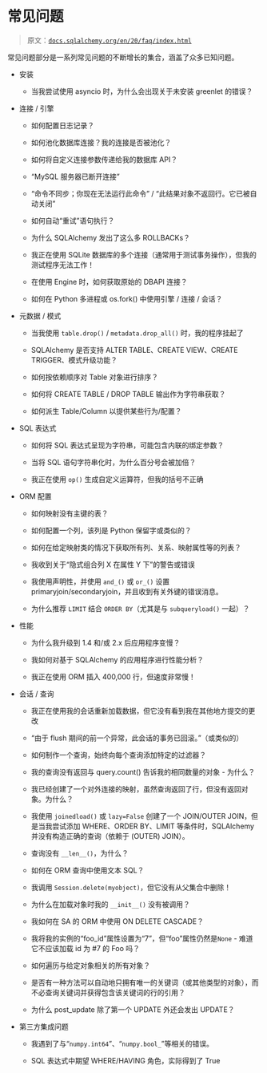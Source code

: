 # 常见问题

> 原文：[`docs.sqlalchemy.org/en/20/faq/index.html`](https://docs.sqlalchemy.org/en/20/faq/index.html)

常见问题部分是一系列常见问题的不断增长的集合，涵盖了众多已知问题。

+   安装

    +   当我尝试使用 asyncio 时，为什么会出现关于未安装 greenlet 的错误？

+   连接 / 引擎

    +   如何配置日志记录？

    +   如何池化数据库连接？我的连接是否被池化？

    +   如何将自定义连接参数传递给我的数据库 API？

    +   “MySQL 服务器已断开连接”

    +   “命令不同步；你现在无法运行此命令” / “此结果对象不返回行。它已被自动关闭”

    +   如何自动“重试”语句执行？

    +   为什么 SQLAlchemy 发出了这么多 ROLLBACKs？

    +   我正在使用 SQLite 数据库的多个连接（通常用于测试事务操作），但我的测试程序无法工作！

    +   在使用 Engine 时，如何获取原始的 DBAPI 连接？

    +   如何在 Python 多进程或 os.fork() 中使用引擎 / 连接 / 会话？

+   元数据 / 模式

    +   当我使用 `table.drop()` / `metadata.drop_all()` 时，我的程序挂起了

    +   SQLAlchemy 是否支持 ALTER TABLE、CREATE VIEW、CREATE TRIGGER、模式升级功能？

    +   如何按依赖顺序对 Table 对象进行排序？

    +   如何将 CREATE TABLE / DROP TABLE 输出作为字符串获取？

    +   如何派生 Table/Column 以提供某些行为/配置？

+   SQL 表达式

    +   如何将 SQL 表达式呈现为字符串，可能包含内联的绑定参数？

    +   当将 SQL 语句字符串化时，为什么百分号会被加倍？

    +   我正在使用 `op()` 生成自定义运算符，但我的括号不正确

+   ORM 配置

    +   如何映射没有主键的表？

    +   如何配置一个列，该列是 Python 保留字或类似的？

    +   如何在给定映射类的情况下获取所有列、关系、映射属性等的列表？

    +   我收到关于“隐式组合列 X 在属性 Y 下”的警告或错误

    +   我使用声明性，并使用 `and_()` 或 `or_()` 设置 primaryjoin/secondaryjoin，并且收到有关外键的错误消息。

    +   为什么推荐 `LIMIT` 结合 `ORDER BY`（尤其是与 `subqueryload()` 一起）？

+   性能

    +   为什么我升级到 1.4 和/或 2.x 后应用程序变慢？

    +   我如何对基于 SQLAlchemy 的应用程序进行性能分析？

    +   我正在使用 ORM 插入 400,000 行，但速度非常慢！

+   会话 / 查询

    +   我正在使用我的会话重新加载数据，但它没有看到我在其他地方提交的更改

    +   “由于 flush 期间的前一个异常，此会话的事务已回滚。”（或类似的）

    +   如何制作一个查询，始终向每个查询添加特定的过滤器？

    +   我的查询没有返回与 query.count() 告诉我的相同数量的对象 - 为什么？

    +   我已经创建了一个对外连接的映射，虽然查询返回了行，但没有返回对象。为什么？

    +   我使用 `joinedload()` 或 `lazy=False` 创建了一个 JOIN/OUTER JOIN，但是当我尝试添加 WHERE、ORDER BY、LIMIT 等条件时，SQLAlchemy 并没有构造正确的查询（依赖于 (OUTER) JOIN）。

    +   查询没有 `__len__()`，为什么？

    +   如何在 ORM 查询中使用文本 SQL？

    +   我调用 `Session.delete(myobject)`，但它没有从父集合中删除！

    +   为什么在加载对象时我的 `__init__()` 没有被调用？

    +   我如何在 SA 的 ORM 中使用 ON DELETE CASCADE？

    +   我将我的实例的“foo_id”属性设置为“7”，但“foo”属性仍然是`None` - 难道它不应该加载 id 为 #7 的 Foo 吗？

    +   如何遍历与给定对象相关的所有对象？

    +   是否有一种方法可以自动地只拥有唯一的关键词（或其他类型的对象），而不必查询关键词并获得包含该关键词的行的引用？

    +   为什么 post_update 除了第一个 UPDATE 外还会发出 UPDATE？

+   第三方集成问题

    +   我遇到了与“`numpy.int64`”、“`numpy.bool_`”等相关的错误。

    +   SQL 表达式中期望 WHERE/HAVING 角色，实际得到了 True
